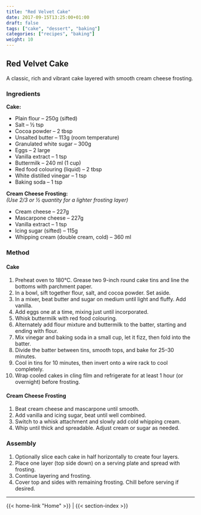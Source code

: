```yaml
---
title: "Red Velvet Cake"
date: 2017-09-15T13:25:00+01:00
draft: false
tags: ["cake", "dessert", "baking"]
categories: ["recipes", "baking"]
weight: 10
---
```


## Red Velvet Cake

A classic, rich and vibrant cake layered with smooth cream cheese frosting.

### Ingredients

**Cake:**
- Plain flour – 250g (sifted)  
- Salt – ½ tsp  
- Cocoa powder – 2 tbsp  
- Unsalted butter – 113g (room temperature)  
- Granulated white sugar – 300g  
- Eggs – 2 large  
- Vanilla extract – 1 tsp  
- Buttermilk – 240 ml (1 cup)  
- Red food colouring (liquid) – 2 tbsp  
- White distilled vinegar – 1 tsp  
- Baking soda – 1 tsp  

**Cream Cheese Frosting:**  
*(Use 2/3 or ½ quantity for a lighter frosting layer)*
- Cream cheese – 227g  
- Mascarpone cheese – 227g  
- Vanilla extract – 1 tsp  
- Icing sugar (sifted) – 115g  
- Whipping cream (double cream, cold) – 360 ml  

### Method

#### Cake

1. Preheat oven to 180°C. Grease two 9-inch round cake tins and line the bottoms with parchment paper.  
2. In a bowl, sift together flour, salt, and cocoa powder. Set aside.  
3. In a mixer, beat butter and sugar on medium until light and fluffy. Add vanilla.  
4. Add eggs one at a time, mixing just until incorporated.  
5. Whisk buttermilk with red food colouring.  
6. Alternately add flour mixture and buttermilk to the batter, starting and ending with flour.  
7. Mix vinegar and baking soda in a small cup, let it fizz, then fold into the batter.  
8. Divide the batter between tins, smooth tops, and bake for 25–30 minutes.  
9. Cool in tins for 10 minutes, then invert onto a wire rack to cool completely.  
10. Wrap cooled cakes in cling film and refrigerate for at least 1 hour (or overnight) before frosting.

#### Cream Cheese Frosting

1. Beat cream cheese and mascarpone until smooth.  
2. Add vanilla and icing sugar, beat until well combined.  
3. Switch to a whisk attachment and slowly add cold whipping cream.  
4. Whip until thick and spreadable. Adjust cream or sugar as needed.

### Assembly

1. Optionally slice each cake in half horizontally to create four layers.  
2. Place one layer (top side down) on a serving plate and spread with frosting.  
3. Continue layering and frosting.  
4. Cover top and sides with remaining frosting. Chill before serving if desired.

---
{{< home-link "Home" >}} | {{< section-index >}}